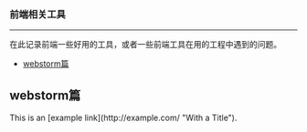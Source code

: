 ### 前端相关工具

----------
在此记录前端一些好用的工具，或者一些前端工具在用的工程中遇到的问题。


* [webstorm篇](#1)


<h2 id="1">webstorm篇</h2>
This is an [example link](http://example.com/ "With a Title").

